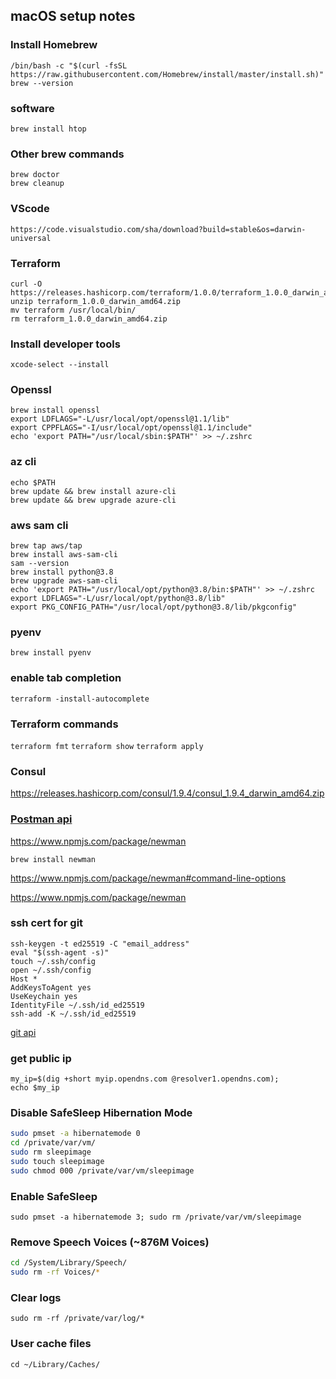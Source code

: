 ## macOS setup notes

### Install Homebrew
```shell
/bin/bash -c "$(curl -fsSL https://raw.githubusercontent.com/Homebrew/install/master/install.sh)"
brew --version
```
### software
```
brew install htop
```
### Other brew commands
```shell
brew doctor
brew cleanup
```
### VScode
```
https://code.visualstudio.com/sha/download?build=stable&os=darwin-universal
```
### Terraform
```shell
curl -O https://releases.hashicorp.com/terraform/1.0.0/terraform_1.0.0_darwin_amd64.zip
unzip terraform_1.0.0_darwin_amd64.zip
mv terraform /usr/local/bin/
rm terraform_1.0.0_darwin_amd64.zip
```
### Install developer tools
`xcode-select --install`

### Openssl
```shell
brew install openssl
export LDFLAGS="-L/usr/local/opt/openssl@1.1/lib"
export CPPFLAGS="-I/usr/local/opt/openssl@1.1/include"
echo 'export PATH="/usr/local/sbin:$PATH"' >> ~/.zshrc
```   
### az cli
```shell   
echo $PATH
brew update && brew install azure-cli
brew update && brew upgrade azure-cli
```  
### aws sam cli
```
brew tap aws/tap
brew install aws-sam-cli
sam --version
brew install python@3.8
brew upgrade aws-sam-cli
echo 'export PATH="/usr/local/opt/python@3.8/bin:$PATH"' >> ~/.zshrc
export LDFLAGS="-L/usr/local/opt/python@3.8/lib"
export PKG_CONFIG_PATH="/usr/local/opt/python@3.8/lib/pkgconfig"
```
### pyenv    
`brew install pyenv`
    
### enable tab completion
`terraform -install-autocomplete`

### Terraform commands
`terraform fmt`
`terraform show`
`terraform apply`

### Consul
https://releases.hashicorp.com/consul/1.9.4/consul_1.9.4_darwin_amd64.zip
    
### [Postman api](https://dl.pstmn.io/download/latest/osx)

https://www.npmjs.com/package/newman 

`brew install newman`
        
https://www.npmjs.com/package/newman#command-line-options
        
https://www.npmjs.com/package/newman

### ssh cert for git
``` 
ssh-keygen -t ed25519 -C "email_address"
eval "$(ssh-agent -s)"
touch ~/.ssh/config
open ~/.ssh/config
Host *
AddKeysToAgent yes
UseKeychain yes
IdentityFile ~/.ssh/id_ed25519    
ssh-add -K ~/.ssh/id_ed25519
```       
[git api](https://docs.github.com/en/free-pro-team@latest/rest/reference)

### get public ip
```
my_ip=$(dig +short myip.opendns.com @resolver1.opendns.com);
echo $my_ip
```
### Disable SafeSleep Hibernation Mode
```bash
sudo pmset -a hibernatemode 0
cd /private/var/vm/
sudo rm sleepimage
sudo touch sleepimage
sudo chmod 000 /private/var/vm/sleepimage
```
### Enable SafeSleep
`sudo pmset -a hibernatemode 3; sudo rm /private/var/vm/sleepimage`

### Remove Speech Voices (~876M	Voices)
```bash
cd /System/Library/Speech/
sudo rm -rf Voices/*
```
### Clear logs
`sudo rm -rf /private/var/log/*`

### User cache files
`cd ~/Library/Caches/`
